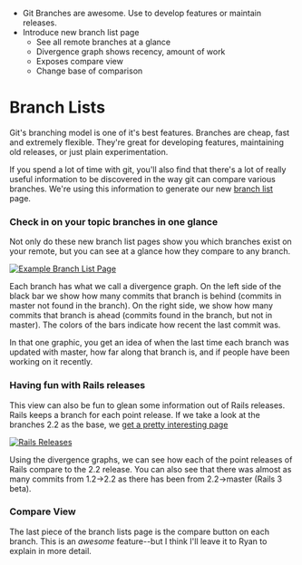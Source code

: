 <!-- -*-Markdown-*- -->

* Git Branches are awesome. Use to develop features or maintain releases.
* Introduce new branch list page
  * See all remote branches at a glance
  * Divergence graph shows recency, amount of work
  * Exposes compare view
  * Change base of comparison

# Branch Lists

Git's branching model is one of it's best features.  Branches are cheap, fast and extremely flexible.  They're great for developing features, maintaining old releases, or just plain experimentation.

If you spend a lot of time with git, you'll also find that there's a lot of really useful information to be discovered in the way git can compare various branches.  We're using this information to generate our new [branch list](http://github.com/merbjedi/mongomapper/branches/master) page.

### Check in on your topic branches in one glance

Not only do these new branch list pages show you which branches exist on your remote, but you can see at a glance how they compare to any branch.

[![Example Branch List Page](http://share.kyleneath.com/captures/All_Branches_for_merbjedi_s_mongomapper_-_GitHub-20100226-182612.jpg)](http://github.com/merbjedi/mongomapper/branches/master)

Each branch has what we call a divergence graph. On the left side of the black bar we show how many commits that branch is behind (commits in master not found in the branch).  On the right side, we show how many commits that branch is ahead (commits found in the branch, but not in master).  The colors of the bars indicate how recent the last commit was.

In that one graphic, you get an idea of when the last time each branch was updated with master, how far along that branch is, and if people have been working on it recently.

### Having fun with Rails releases

This view can also be fun to glean some information out of Rails releases.  Rails keeps a branch for each point release.  If we take a look at the branches 2.2 as the base, we [get a pretty interesting page](http://github.com/rails/rails/branches/2-2-stable)

[![Rails Releases](http://share.kyleneath.com/captures/All_Branches_for_rails_s_rails_-_GitHub-20100226-184625.jpg)](http://github.com/rails/rails/branches/2-2-stable)

Using the divergence graphs, we can see how each of the point releases of Rails compare to the 2.2 release. You can also see that there was almost as many commits from 1.2->2.2 as there has been from 2.2->master (Rails 3 beta).

### Compare View

The last piece of the branch lists page is the compare button on each branch.  This is an *awesome* feature--but I think I'll leave it to Ryan to explain in more detail.